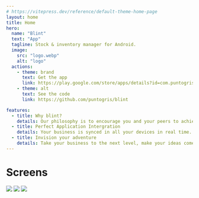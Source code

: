 ```yaml
---
# https://vitepress.dev/reference/default-theme-home-page
layout: home
title: Home
hero:
  name: "Blint"
  text: "App"
  tagline: Stock & inventory manager for Android. 
  image:
    src: "logo.webp"
    alt: "logo"
  actions:
    - theme: brand
      text: Get the app
      link: https://play.google.com/store/apps/details?id=com.puntogris.blint
    - theme: alt
      text: See the code
      link: https://github.com/puntogris/blint

features:
  - title: Why blint?
    details: Our philosophy is to encourage you and your peers to achieve your goals by giving you the tools you need to do so with agilized and confidence.
  - title: Perfect Application Intergration
    details: Your business is synced in all your devices in real time.
  - title: Invision your adventure
    details: Take your business to the next level, make your ideas come to life.
---
```


<h1 class="font-bold text-lg text-center mt-12">Screens</h1>
<div class="grid sm:grid-cols-3 max-w-5xl mx-auto gap-2 mt-4 grid-cols-1 sm:px-4 px-24">
  <img src="/1.webp" />
  <img src="/2.webp" />
  <img src="/3.webp" />
</div>
